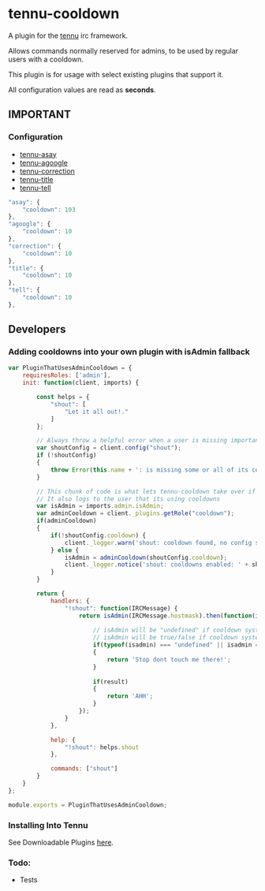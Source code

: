 # tennu-cooldown

A plugin for the [tennu](https://github.com/Tennu/tennu) irc framework.

Allows commands normally reserved for admins, to be used by regular users with a cooldown.

This plugin is for usage with select existing plugins that support it.

All configuration values are read as **seconds**.

## IMPORTANT

### Configuration

- [tennu-asay](https://github.com/LordWingZero/tennu-asay)
- [tennu-agoogle](https://github.com/Tennu/tennu-agoogle)
- [tennu-correction](https://github.com/Tennu/tennu-correction)
- [tennu-title](https://github.com/LordWingZero/tennu-title)
- [tennu-tell](https://github.com/LordWingZero/tennu-tell)

```javascript
"asay": {
    "cooldown": 103
},
"agoogle": {
    "cooldown": 10
},
"correction": {
    "cooldown": 10
},
"title": {
    "cooldown": 10
},
"tell": {
    "cooldown": 10
},
```

## Developers

### Adding cooldowns into your own plugin with isAdmin fallback

```Javascript
var PluginThatUsesAdminCooldown = {
    requiresRoles: ['admin'],
    init: function(client, imports) {

        const helps = {
            "shout": [
                "Let it all out!."
            ]
        };

        // Always throw a helpful error when a user is missing important configuration variables for your plugin
        var shoutConfig = client.config("shout");
        if (!shoutConfig)
        {
            throw Error(this.name + ': is missing some or all of its configuration.');
        }

        // This chunk of code is what lets tennu-cooldown take over if it exists
        // It also logs to the user that its using cooldowns
        var isAdmin = imports.admin.isAdmin;
        var adminCooldown = client._plugins.getRole("cooldown");
        if(adminCooldown)
        {
            if(!shoutConfig.cooldown) {
                client._logger.warn('shout: cooldown found, no config set.');
            } else {
                isAdmin = adminCooldown(shoutConfig.cooldown);
                client._logger.notice('shout: cooldowns enabled: ' + shoutConfig.cooldown + ' seconds.');            
            }
        }

        return {
            handlers: {
                "!shout": function(IRCMessage) {
                    return isAdmin(IRCMessage.hostmask).then(function(isadmin) {
                    
                        // isAdmin will be "undefined" if cooldown system is enabled
                        // isAdmin will be true/false if cooldown system is disabled
                        if(typeof(isadmin) === "undefined" || isadmin === true)
                        {
                            return 'Stop dont touch me there!';   
                        }                    
                    
                        if(result)
                        {
                            return 'AHH';
                        }                        
                    });
                }
            },

            help: {
                "!shout": helps.shout
            },

            commands: ["shout"]
        }
    }
};

module.exports = PluginThatUsesAdminCooldown;
```

### Installing Into Tennu

See Downloadable Plugins [here](https://tennu.github.io/plugins/).

### Todo:

- Tests